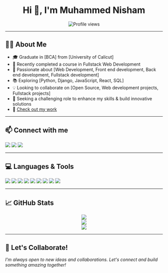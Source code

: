 <h1 align="center">Hi 👋, I'm Muhammed Nisham</h1>
<p align="center">
  <img src="https://komarev.com/ghpvc/?username=MuhammedNisham&label=Profile%20views&color=0e75b6&style=flat" alt="Profile views"/>
</p>

---

## 🧑‍💼 About Me

- 🎓 Graduate in [BCA] from [University of Calicut]
- 🏅 Recently completed a course in Fullstack Web Development
- 🤖 Passionate about [Web Development, Front end development, Back end development, Fullstack development]
- 📚 Exploring [Python, Django, JavaScript, React, SQL]
- 💡 Looking to collaborate on [Open Source, Web development projects, Fullstack projects]
- 🚀 Seeking a challenging role to enhance my skills & build innovative solutions
- 🔗 [Check out my work](https://muhammednisham.github.io/portfolio/) <!-- Replace # with your portfolio link -->

---

## 📫 Connect with me

<a href="mailto:nishamovingal602@gmail.com"><img src="https://img.shields.io/badge/Gmail-D14836?style=flat&logo=gmail&logoColor=white"/></a>
<a href="https://linkedin.com/in/muhammed-nisham-o-n-590997292/"><img src="https://img.shields.io/badge/LinkedIn-0077B5?style=flat&logo=linkedin&logoColor=white"/></a>
<a href="https://instagram.com/nishamm._/"><img src="https://img.shields.io/badge/Instagram-E4405F?style=flat&logo=instagram&logoColor=white"/></a>
<!-- Add more as needed -->

---

## 💻 Languages & Tools
<p>
  <img src="https://img.shields.io/badge/Python-3776AB?style=flat&logo=python&logoColor=white"/>
  <img src="https://img.shields.io/badge/Django-092E20?style=flat&logo=django&logoColor=white"/>
  <img src="https://img.shields.io/badge/HTML5-E34F26?style=flat&logo=html5&logoColor=white"/>
  <img src="https://img.shields.io/badge/CSS3-1572B6?style=flat&logo=css3&logoColor=white"/>
  <img src="https://img.shields.io/badge/JavaScript-F7DF1E?style=flat&logo=javascript&logoColor=black"/>
  <img src="https://img.shields.io/badge/React-20232A?style=flat&logo=react&logoColor=61DAFB"/>
  <img src="https://img.shields.io/badge/Bootstrap-563D7C?style=flat&logo=bootstrap&logoColor=white"/>
  <img src="https://img.shields.io/badge/MySQL-4479A1?style=flat&logo=mysql&logoColor=white"/>
  <img src="https://img.shields.io/badge/SQLite-003B57?style=flat&logo=sqlite&logoColor=white"/>
  <!-- Add more badges for your skills -->
</p>

---

## 📈 GitHub Stats

<p align="center">
  <img src="https://github-readme-streak-stats.herokuapp.com?user=MuhammedNisham&theme=dark"/>
  <br>
  <img src="https://github-readme-stats.vercel.app/api?username=MuhammedNisham&show_icons=true&theme=dark"/>
  <br>
  <img src="https://github-readme-stats.vercel.app/api/top-langs/?username=MuhammedNisham&layout=compact&theme=dark"/>
</p>

---

## 🤝 Let's Collaborate!

*I'm always open to new ideas and collaborations. Let's connect and build something amazing together!*
